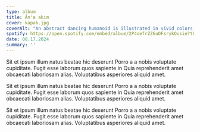 ```yaml
---
type: album
title: Ân'a akım
cover: kapak.jpg
coverAlt: "An abstract dancing humanoid is illustrated in vivid colors in a flat fashion. In amateur handwriting, it says: 'ANA AKIM'. In funky and warm typing, it says: 'upstairs is boiling'."
spotify: https://open.spotify.com/embed/album/2P4oefrZZ6uOFsrykOusie?theme=0
date: 08.17.2024
summary: ''
---
```

Sit et ipsum illum natus beatae hic deserunt Porro a a nobis voluptate cupiditate. Fugit esse laborum quos sapiente in Quia reprehenderit amet obcaecati laboriosam alias. Voluptatibus asperiores aliquid amet.

Sit et ipsum illum natus beatae hic deserunt Porro a a nobis voluptate cupiditate. Fugit esse laborum quos sapiente in Quia reprehenderit amet obcaecati laboriosam alias. Voluptatibus asperiores aliquid amet.

Sit et ipsum illum natus beatae hic deserunt Porro a a nobis voluptate cupiditate. Fugit esse laborum quos sapiente in Quia reprehenderit amet obcaecati laboriosam alias. Voluptatibus asperiores aliquid amet.
